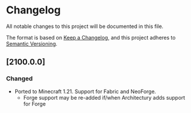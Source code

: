 # Changelog
All notable changes to this project will be documented in this file.

The format is based on [Keep a Changelog](https://keepachangelog.com/en/1.0.0/),
and this project adheres to [Semantic Versioning](https://semver.org/spec/v2.0.0.html).

## [2100.0.0]

### Changed
* Ported to Minecraft 1.21. Support for Fabric and NeoForge.
    * Forge support may be re-added if/when Architectury adds support for Forge